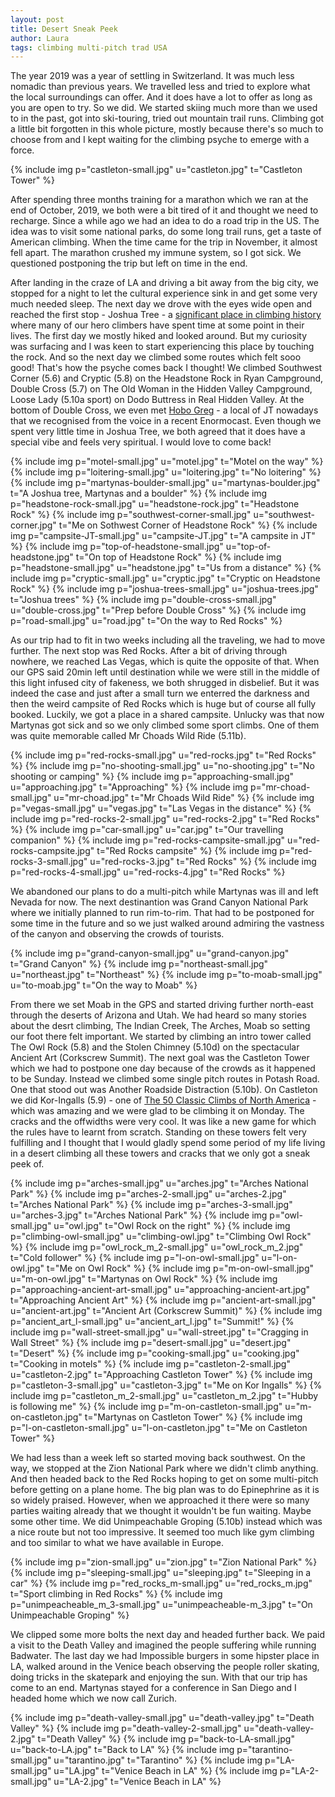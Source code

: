 ```yaml
---
layout: post
title: Desert Sneak Peek
author: Laura
tags: climbing multi-pitch trad USA
---
```


The year 2019 was a year of settling in Switzerland. It was much less nomadic than previous years. We travelled less and tried to explore what the local surroundings can offer. And it does have a lot to offer as long as you are open to try. So we did. We started skiing much more than we used to in the past, got into ski-touring, tried out mountain trail runs. Climbing got a little bit forgotten in this whole picture, mostly because there's so much to choose from and I kept waiting for the climbing psyche to emerge with a force.

{% include img p="castleton-small.jpg" u="castleton.jpg" t="Castleton Tower" %}

<!--break-->

After spending three months training for a marathon which we ran at the end of October, 2019, we both were a bit tired of it and thought we need to recharge. Since a while ago we had an idea to do a road trip in the US. The idea was to visit some national parks, do some long trail runs, get a taste of American climbing. When the time came for the trip in November, it almost fell apart. The marathon crushed my immune system, so I got sick. We questioned postponing the trip but left on time in the end.

After landing in the craze of LA and driving a bit away from the big city, we stopped for a night to let the cultural experience sink in and get some very much needed sleep. The next day we drove with the eyes wide open and reached the first stop - Joshua Tree - a [significant place in climbing history](https://enormocast.com/2018/07/episode-155-dean-fidelman-film-like-love-takes-time-part-1/) where many of our hero climbers have spent time at some point in their lives. The first day we mostly hiked and looked around. But my curiosity was surfacing and I was keen to start experiencing this place by touching the rock. And so the next day we climbed some routes which felt sooo good! That's how the psyche comes back I thought! We climbed Southwest Corner (5.6) and Cryptic (5.8) on the Headstone Rock in Ryan Campground, Double Cross (5.7) on The Old Woman in the Hidden Valley Campground, Loose Lady (5.10a sport) on Dodo Buttress in Real Hidden Valley. At the bottom of Double Cross, we even met [Hobo Greg](https://enormocast.com/2019/10/episode-185-hobo-greg-crossing-the-threshold/) - a local of JT nowadays that we recognised from the voice in a recent Enormocast. Even though we spent very little time in Joshua Tree, we both agreed that it does have a special vibe and feels very spiritual. I would love to come back!

{% include img p="motel-small.jpg" u="motel.jpg" t="Motel on the way" %}
{% include img p="loitering-small.jpg" u="loitering.jpg" t="No loitering" %}
{% include img p="martynas-boulder-small.jpg" u="martynas-boulder.jpg" t="A Joshua tree, Martynas and a boulder" %}
{% include img p="headstone-rock-small.jpg" u="headstone-rock.jpg" t="Headstone Rock" %}
{% include img p="southwest-corner-small.jpg" u="southwest-corner.jpg" t="Me on Sothwest Corner of Headstone Rock" %}
{% include img p="campsite-JT-small.jpg" u="campsite-JT.jpg" t="A campsite in JT" %}
{% include img p="top-of-headstone-small.jpg" u="top-of-headstone.jpg" t="On top of Headstone Rock" %}
{% include img p="headstone-small.jpg" u="headstone.jpg" t="Us from a distance" %}
{% include img p="cryptic-small.jpg" u="cryptic.jpg" t="Cryptic on Headstone Rock" %}
{% include img p="joshua-trees-small.jpg" u="joshua-trees.jpg" t="Joshua trees" %}
{% include img p="double-cross-small.jpg" u="double-cross.jpg" t="Prep before Double Cross" %}
{% include img p="road-small.jpg" u="road.jpg" t="On the way to Red Rocks" %}

As our trip had to fit in two weeks including all the traveling, we had to move further. The next stop was Red Rocks. After a bit of driving through nowhere, we reached Las Vegas, which is quite the opposite of that. When our GPS said 20min left until destination while we were still in the middle of this light infused city of fakeness, we both shrugged in disbelief. But it was indeed the case and just after a small turn we enterred the darkness and then the weird campsite of Red Rocks which is huge but of course all fully booked. Luckily, we got a place in a shared campsite. Unlucky was that now Martynas got sick and so we only climbed some sport climbs. One of them was quite memorable called Mr Choads Wild Ride (5.11b).

{% include img p="red-rocks-small.jpg" u="red-rocks.jpg" t="Red Rocks" %}
{% include img p="no-shooting-small.jpg" u="no-shooting.jpg" t="No shooting or camping" %}
{% include img p="approaching-small.jpg" u="approaching.jpg" t="Approaching" %}
{% include img p="mr-choad-small.jpg" u="mr-choad.jpg" t="Mr Choads Wild Ride" %}
{% include img p="vegas-small.jpg" u="vegas.jpg" t="Las Vegas in the distance" %}
{% include img p="red-rocks-2-small.jpg" u="red-rocks-2.jpg" t="Red Rocks" %}
{% include img p="car-small.jpg" u="car.jpg" t="Our travelling companion" %}
{% include img p="red-rocks-campsite-small.jpg" u="red-rocks-campsite.jpg" t="Red Rocks campsite" %}
{% include img p="red-rocks-3-small.jpg" u="red-rocks-3.jpg" t="Red Rocks" %}
{% include img p="red-rocks-4-small.jpg" u="red-rocks-4.jpg" t="Red Rocks" %}


We abandoned our plans to do a multi-pitch while Martynas was ill and left Nevada for now. The next destinantion was Grand Canyon National Park where we initially planned to run rim-to-rim. That had to be postponed for some time in the future and so we just walked around admiring the vastness of the canyon and observing the crowds of tourists.

{% include img p="grand-canyon-small.jpg" u="grand-canyon.jpg" t="Grand Canyon" %}
{% include img p="northeast-small.jpg" u="northeast.jpg" t="Northeast" %}
{% include img p="to-moab-small.jpg" u="to-moab.jpg" t="On the way to Moab" %}

From there we set Moab in the GPS and started driving further north-east through the deserts of Arizona and Utah. We had heard so many stories about the desrt climbing, The Indian Creek, The Arches, Moab so setting our foot there felt important. We started by climbing an intro tower called The Owl Rock (5.8) and the Stolen Chimney (5.10d) on the spectacular Ancient Art (Corkscrew Summit). The next goal was the Castleton Tower which we had to postpone one day because of the crowds as it happened to be Sunday. Instead we climbed some single pitch routes in Potash Road. One that stood out was Another Roadside Distraction (5.10b). On Castleton we did Kor-Ingalls (5.9) - one of [The 50 Classic Climbs of North America](https://www.climbing.com/places/the-50-classic-climbs-of-north-america/) - which was amazing and we were glad to be climbing it on Monday. The cracks and the offwidths were very cool. It was like a new game for which the rules have to learnt from scratch. Standing on these towers felt very fulfilling and I thought that I would gladly spend some period of my life living in a desert climbing all these towers and cracks that we only got a sneak peek of.

{% include img p="arches-small.jpg" u="arches.jpg" t="Arches National Park" %}
{% include img p="arches-2-small.jpg" u="arches-2.jpg" t="Arches National Park" %}
{% include img p="arches-3-small.jpg" u="arches-3.jpg" t="Arches National Park" %}
{% include img p="owl-small.jpg" u="owl.jpg" t="Owl Rock on the right" %}
{% include img p="climbing-owl-small.jpg" u="climbing-owl.jpg" t="Climbing Owl Rock" %}
{% include img p="owl_rock_m_2-small.jpg" u="owl_rock_m_2.jpg" t="Cold follower" %}
{% include img p="l-on-owl-small.jpg" u="l-on-owl.jpg" t="Me on Owl Rock" %}
{% include img p="m-on-owl-small.jpg" u="m-on-owl.jpg" t="Martynas on Owl Rock" %}
{% include img p="approaching-ancient-art-small.jpg" u="approaching-ancient-art.jpg" t="Approaching Ancient Art" %}
{% include img p="ancient-art-small.jpg" u="ancient-art.jpg" t="Ancient Art (Corkscrew Summit)" %}
{% include img p="ancient_art_l-small.jpg" u="ancient_art_l.jpg" t="Summit!" %}
{% include img p="wall-street-small.jpg" u="wall-street.jpg" t="Cragging in Wall Street" %}
{% include img p="desert-small.jpg" u="desert.jpg" t="Desert" %}
{% include img p="cooking-small.jpg" u="cooking.jpg" t="Cooking in motels" %}
{% include img p="castleton-2-small.jpg" u="castleton-2.jpg" t="Approaching Castleton Tower" %}
{% include img p="castleton-3-small.jpg" u="castleton-3.jpg" t="Me on Kor Ingalls" %}
{% include img p="castleton_m_2-small.jpg" u="castleton_m_2.jpg" t="Hubby is following me" %}
{% include img p="m-on-castleton-small.jpg" u="m-on-castleton.jpg" t="Martynas on Castleton Tower" %}
{% include img p="l-on-castleton-small.jpg" u="l-on-castleton.jpg" t="Me on Castleton Tower" %}

We had less than a week left so started moving back southwest. On the way, we stopped at the Zion National Park where we didn't climb anything. And then headed back to the Red Rocks hoping to get on some multi-pitch before getting on a plane home. The big plan was to do Epinephrine as it is so widely praised. However, when we approached it there were so many parties waiting already that we thought it wouldn't be fun waiting. Maybe some other time. We did Unimpeachable Groping (5.10b) instead which was a nice route but not too impressive. It seemed too much like gym climbing and too similar to what we have available in Europe.

{% include img p="zion-small.jpg" u="zion.jpg" t="Zion National Park" %}
{% include img p="sleeping-small.jpg" u="sleeping.jpg" t="Sleeping in a car" %}
{% include img p="red_rocks_m-small.jpg" u="red_rocks_m.jpg" t="Sport climbing in Red Rocks" %}
{% include img p="unimpeacheable_m_3-small.jpg" u="unimpeacheable-m_3.jpg" t="On Unimpeachable Groping" %}


We clipped some more bolts the next day and headed further back. We paid a visit to the Death Valley and imagined the people suffering while running Badwater. The last day we had Impossible burgers in some hipster place in LA, walked around in the Venice beach observing the people roller skating, doing tricks in the skatepark and enjoying the sun. With that our trip has come to an end. Martynas stayed for a conference in San Diego and I headed home which we now call Zurich.

{% include img p="death-valley-small.jpg" u="death-valley.jpg" t="Death Valley" %}
{% include img p="death-valley-2-small.jpg" u="death-valley-2.jpg" t="Death Valley" %}
{% include img p="back-to-LA-small.jpg" u="back-to-LA.jpg" t="Back to LA" %}
{% include img p="tarantino-small.jpg" u="tarantino.jpg" t="Tarantino" %}
{% include img p="LA-small.jpg" u="LA.jpg" t="Venice Beach in LA" %}
{% include img p="LA-2-small.jpg" u="LA-2.jpg" t="Venice Beach in LA" %}


